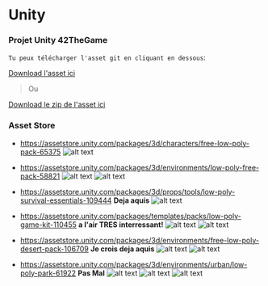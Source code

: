 # Unity
### Projet Unity 42TheGame

`Tu peux télécharger l'asset git en cliquant en dessous`:

[Download l'asset ici](https://github.com/Tolier83/Unity/raw/master/git-unity.unitypackage)

> Ou

[Download le zip de l'asset ici](https://github.com/Tolier83/Unity/raw/master/git-unity.rar)

### Asset Store

  + https://assetstore.unity.com/packages/3d/characters/free-low-poly-pack-65375 
  ![alt text](https://d2ujflorbtfzji.cloudfront.net/package-screenshot/e63d0d23-c297-4f55-ae1e-ef69d802972b_scaled.jpg)

  + https://assetstore.unity.com/packages/3d/environments/low-poly-free-pack-58821
  ![alt text](https://d2ujflorbtfzji.cloudfront.net/package-screenshot/5d2ad731-e6f0-469f-ba67-18daa2e32895_scaled.jpg)
  ![alt text](https://d2ujflorbtfzji.cloudfront.net/package-screenshot/e79c3fa4-a090-4ccd-85f5-c62dc529131d_scaled.jpg)
  
  + https://assetstore.unity.com/packages/3d/props/tools/low-poly-survival-essentials-109444 **Deja aquis**
  ![alt text](https://d2ujflorbtfzji.cloudfront.net/package-screenshot/7d0db806-2669-4dbb-9ed1-bcefd1f45a2c_scaled.jpg)
  
  + https://assetstore.unity.com/packages/templates/packs/low-poly-game-kit-110455 **a l'air TRES interressant!**
  ![alt text](https://d2ujflorbtfzji.cloudfront.net/package-screenshot/07d362bb-7f44-4e10-9375-b9cffa7ac3d5_scaled.jpg)
  ![alt text](https://d2ujflorbtfzji.cloudfront.net/package-screenshot/e8c9e023-a5da-46cd-aae6-f7682be298c8_scaled.jpg)
  
  + https://assetstore.unity.com/packages/3d/environments/free-low-poly-desert-pack-106709 **Je crois deja aquis**
  ![alt text](https://d2ujflorbtfzji.cloudfront.net/package-screenshot/8de153f6-c10c-4826-b815-54b27c1300b6_scaled.jpg)
  ![alt text](https://d2ujflorbtfzji.cloudfront.net/package-screenshot/456f3b03-8d3f-4638-bdb1-b758bb9208ac_scaled.jpg)
  
  + https://assetstore.unity.com/packages/3d/environments/urban/low-poly-park-61922 **Pas Mal**
  ![alt text](https://d2ujflorbtfzji.cloudfront.net/package-screenshot/c1365ea6-4ae9-4913-9ae9-e69bb5ae1186_scaled.jpg)
  ![alt text](https://d2ujflorbtfzji.cloudfront.net/package-screenshot/8465f8b8-3d68-4e09-8a8a-7d68a1552492_scaled.jpg)
  ![alt text](https://d2ujflorbtfzji.cloudfront.net/package-screenshot/fd0ae208-2b76-4f9c-bcae-19ab08f3a761_scaled.jpg)
  
  
  
  
  
  
  
